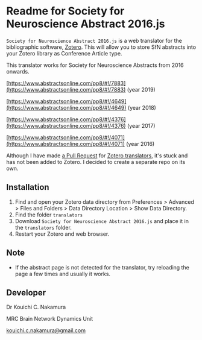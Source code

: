 # Readme for Society for Neuroscience Abstract 2016.js 



`Society for Neuroscience Abstract 2016.js` is a web translator for the bibliographic software, [Zotero](https://www.zotero.org/). This will allow you to store SfN abstracts into your Zotero library as Conference Article type.

This translator works for Society for Neuroscience Abstracts from 2016 onwards.

[https://www.abstractsonline.com/pp8/#!/7883](https://www.abstractsonline.com/pp8/#!/7883) (year 2019)

[https://www.abstractsonline.com/pp8/#!/4649](https://www.abstractsonline.com/pp8/#!/4649) (year 2018)

[https://www.abstractsonline.com/pp8/#!/4376](https://www.abstractsonline.com/pp8/#!/4376) (year 2017)

[https://www.abstractsonline.com/pp8/#!/4071](https://www.abstractsonline.com/pp8/#!/4071) (year 2016)



Although I have made [a Pull Request](https://github.com/zotero/translators/pull/1427) for [Zotero translators](https://github.com/zotero/translators), it's stuck and has not been added to Zotero. I decided to create a separate repo on its own.



## Installation 

1. Find and open your Zotero data directory from Preferences > Advanced > Files and Folders > Data  Directory Location > Show Data  Directory.
2. Find the folder `translators`
3. Download `Society for Neuroscience Abstract 2016.js` and place it in the `translators` folder.
4. Restart your Zotero and web browser.

## Note

- If the abstract page is not detected for the translator, try reloading the page a few times and usually it works. 


## Developer

Dr Kouichi C. Nakamura

MRC Brain Network Dynamics Unit

kouichi.c.nakamura@gmail.com




